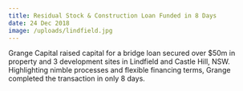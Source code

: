 ```yaml
---
title: Residual Stock & Construction Loan Funded in 8 Days
date: 24 Dec 2018
image: /uploads/lindfield.jpg
---
```

Grange Capital raised capital for a bridge loan secured over $50m in property and 3 development sites in Lindfield and Castle Hill, NSW. Highlighting nimble processes and flexible financing terms, Grange completed the transaction in only 8 days.
